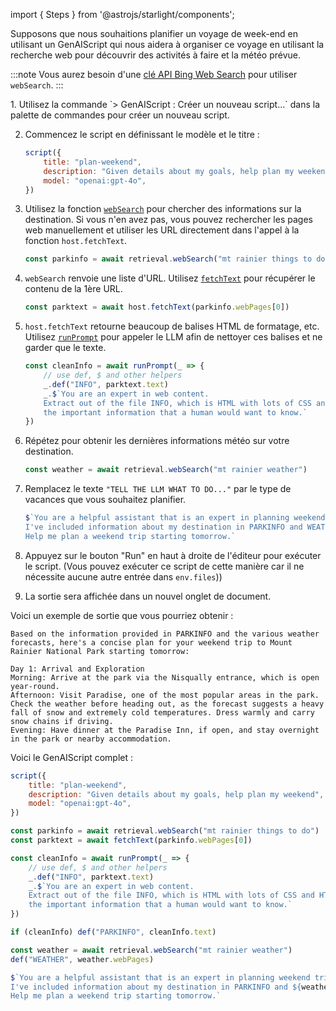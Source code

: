 import { Steps } from '@astrojs/starlight/components';

Supposons que nous souhaitions planifier un voyage de week-end en utilisant un GenAIScript qui
nous aidera à organiser ce voyage en utilisant la recherche web pour découvrir des activités à faire et la météo prévue.

:::note
Vous aurez besoin d'une [clé API Bing Web Search](../../reference/scripts/web-search/) pour utiliser `webSearch`.
:::

<Steps>
  1. Utilisez la commande `> GenAIScript : Créer un nouveau script...` dans la palette de commandes pour créer un nouveau script.

  2. Commencez le script en définissant le modèle et le titre :
     ```js
     script({
         title: "plan-weekend",
         description: "Given details about my goals, help plan my weekend",
         model: "openai:gpt-4o",
     })
     ```

  3. Utilisez la fonction [`webSearch`](../../reference/scripts/web-search/) pour
     chercher des informations sur la destination.
     Si vous n'en avez pas, vous pouvez rechercher les pages web manuellement et utiliser les URL directement
     dans l'appel à la fonction `host.fetchText`.
     ```js
     const parkinfo = await retrieval.webSearch("mt rainier things to do")   
     ```

  4. `webSearch` renvoie une liste d'URL. Utilisez [`fetchText`](../../reference/scripts/fetch/)
     pour récupérer le contenu de la 1ère URL.
     ```js
     const parktext = await host.fetchText(parkinfo.webPages[0])
     ```

  5. `host.fetchText` retourne beaucoup de balises HTML de formatage, etc.
     Utilisez [`runPrompt`](../../reference/scripts/inline-prompts/)
     pour appeler le LLM afin de nettoyer ces balises et ne garder que le texte.
     ```js
     const cleanInfo = await runPrompt(_ => {
         // use def, $ and other helpers
         _.def("INFO", parktext.text)
         _.$`You are an expert in web content. 
         Extract out of the file INFO, which is HTML with lots of CSS and HTML tags, 
         the important information that a human would want to know.`
     })
     ```

  6. Répétez pour obtenir les dernières informations météo sur votre destination.
     ```js
     const weather = await retrieval.webSearch("mt rainier weather")
     ```

  7. Remplacez le texte `"TELL THE LLM WHAT TO DO..."` par le type de
     vacances que vous souhaitez planifier.
     ```js
     $`You are a helpful assistant that is an expert in planning weekend trips.
     I've included information about my destination in PARKINFO and WEATHER.
     Help me plan a weekend trip starting tomorrow.`
     ```

  8. Appuyez sur le bouton "Run" en haut à droite de l'éditeur pour exécuter le script.
     (Vous pouvez exécuter ce script de cette manière car il ne nécessite aucune autre entrée dans `env.files`))

  9. La sortie sera affichée dans un nouvel onglet de document.
</Steps>

Voici un exemple de sortie que vous pourriez obtenir :

```plaintext wrap
Based on the information provided in PARKINFO and the various weather forecasts, here's a concise plan for your weekend trip to Mount Rainier National Park starting tomorrow:

Day 1: Arrival and Exploration
Morning: Arrive at the park via the Nisqually entrance, which is open year-round.
Afternoon: Visit Paradise, one of the most popular areas in the park. Check the weather before heading out, as the forecast suggests a heavy fall of snow and extremely cold temperatures. Dress warmly and carry snow chains if driving.
Evening: Have dinner at the Paradise Inn, if open, and stay overnight in the park or nearby accommodation.
```

Voici le GenAIScript complet :

```js wrap
script({
    title: "plan-weekend",
    description: "Given details about my goals, help plan my weekend",
    model: "openai:gpt-4o",
})

const parkinfo = await retrieval.webSearch("mt rainier things to do")
const parktext = await fetchText(parkinfo.webPages[0])

const cleanInfo = await runPrompt(_ => {
    // use def, $ and other helpers
    _.def("INFO", parktext.text)
    _.$`You are an expert in web content. 
    Extract out of the file INFO, which is HTML with lots of CSS and HTML tags, 
    the important information that a human would want to know.`
})

if (cleanInfo) def("PARKINFO", cleanInfo.text)

const weather = await retrieval.webSearch("mt rainier weather")
def("WEATHER", weather.webPages)

$`You are a helpful assistant that is an expert in planning weekend trips.
I've included information about my destination in PARKINFO and ${weather}.
Help me plan a weekend trip starting tomorrow.`
```